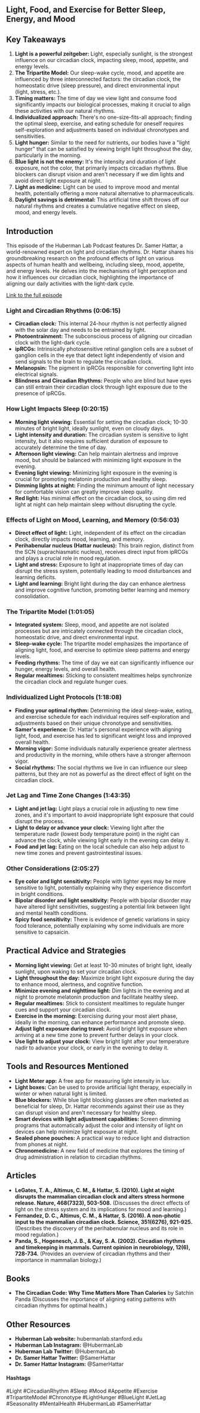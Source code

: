 ## Light, Food, and Exercise for Better Sleep, Energy, and Mood

## Key Takeaways
1. **Light is a powerful zeitgeber:**  Light, especially sunlight, is the strongest influence on our circadian clock, impacting sleep, mood, appetite, and energy levels.
2. **The Tripartite Model:**  Our sleep-wake cycle, mood, and appetite are influenced by three interconnected factors: the circadian clock, the homeostatic drive (sleep pressure), and direct environmental input (light, stress, etc.).
3. **Timing matters:**  The time of day we view light and consume food significantly impacts our biological processes, making it crucial to align these activities with our natural rhythms.
4. **Individualized approach:**  There's no one-size-fits-all approach; finding the optimal sleep, exercise, and eating schedule for oneself requires self-exploration and adjustments based on individual chronotypes and sensitivities.
5. **Light hunger:**  Similar to the need for nutrients, our bodies have a "light hunger" that can be satisfied by viewing bright light throughout the day, particularly in the morning.
6. **Blue light is not the enemy:**  It's the intensity and duration of light exposure, not the color, that primarily impacts circadian rhythms. Blue blockers can disrupt vision and aren't necessary if we dim lights and avoid direct light exposure at night.
7. **Light as medicine:**  Light can be used to improve mood and mental health, potentially offering a more natural alternative to pharmaceuticals.
8. **Daylight savings is detrimental:**  This artificial time shift throws off our natural rhythms and creates a cumulative negative effect on sleep, mood, and energy levels.

## Introduction

This episode of the Huberman Lab Podcast features Dr. Samer Hattar, a world-renowned expert on light and circadian rhythms. Dr. Hattar shares his groundbreaking research on the profound effects of light on various aspects of human health and wellbeing, including sleep, mood, appetite, and energy levels. He delves into the mechanisms of light perception and how it influences our circadian clock, highlighting the importance of aligning our daily activities with the light-dark cycle.

[Link to the full episode](https://www.youtube.com/watch?v=oUu3f0ETMJQ)

### Light and Circadian Rhythms (0:06:15)

- **Circadian clock:** This internal 24-hour rhythm is not perfectly aligned with the solar day and needs to be entrained by light.
- **Photoentrainment:** The subconscious process of aligning our circadian clock with the light-dark cycle. 
- **ipRCGs:** Intrinsically photosensitive retinal ganglion cells are a subset of ganglion cells in the eye that detect light independently of vision and send signals to the brain to regulate the circadian clock. 
- **Melanopsin:** The pigment in ipRCGs responsible for converting light into electrical signals.
- **Blindness and Circadian Rhythms:** People who are blind but have eyes can still entrain their circadian clock through light exposure due to the presence of ipRCGs. 

### How Light Impacts Sleep (0:20:15)

- **Morning light viewing:**  Essential for setting the circadian clock; 10-30 minutes of bright light, ideally sunlight, even on cloudy days.
- **Light intensity and duration:**  The circadian system is sensitive to light intensity, but it also requires sufficient duration of exposure to accurately determine the time of day.
- **Afternoon light viewing:**  Can help maintain alertness and improve mood, but should be balanced with minimizing light exposure in the evening.
- **Evening light viewing:**  Minimizing light exposure in the evening is crucial for promoting melatonin production and healthy sleep.
- **Dimming lights at night:**  Finding the minimum amount of light necessary for comfortable vision can greatly improve sleep quality.
- **Red light:**  Has minimal effect on the circadian clock, so using dim red light at night can help maintain sleep without disrupting the cycle.

### Effects of Light on Mood, Learning, and Memory (0:56:03)

- **Direct effect of light:**  Light, independent of its effect on the circadian clock, directly impacts mood, learning, and memory.
- **Perihabenular nucleus (Hattar nucleus):**  This brain region, distinct from the SCN (suprachiasmatic nucleus), receives direct input from ipRCGs and plays a crucial role in mood regulation.
- **Light and stress:**  Exposure to light at inappropriate times of day can disrupt the stress system, potentially leading to mood disturbances and learning deficits.
- **Light and learning:**  Bright light during the day can enhance alertness and improve cognitive function, promoting better learning and memory consolidation.

### The Tripartite Model (1:01:05)

- **Integrated system:**  Sleep, mood, and appetite are not isolated processes but are intricately connected through the circadian clock, homeostatic drive, and direct environmental input.
- **Sleep-wake cycle:**  The tripartite model emphasizes the importance of aligning light, food, and exercise to optimize sleep patterns and energy levels.
- **Feeding rhythms:**  The time of day we eat can significantly influence our hunger, energy levels, and overall health.
- **Regular mealtimes:**  Sticking to consistent mealtimes helps synchronize the circadian clock and regulate hunger cues.

### Individualized Light Protocols (1:18:08)

- **Finding your optimal rhythm:**  Determining the ideal sleep-wake, eating, and exercise schedule for each individual requires self-exploration and adjustments based on their unique chronotype and sensitivities.
- **Samer's experience:**  Dr. Hattar's personal experience with aligning light, food, and exercise has led to significant weight loss and improved overall health.
- **Morning vigor:**  Some individuals naturally experience greater alertness and productivity in the morning, while others have a stronger afternoon vigor.
- **Social rhythms:**  The social rhythms we live in can influence our sleep patterns, but they are not as powerful as the direct effect of light on the circadian clock.

### Jet Lag and Time Zone Changes (1:43:35)

- **Light and jet lag:**  Light plays a crucial role in adjusting to new time zones, and it's important to avoid inappropriate light exposure that could disrupt the process.
- **Light to delay or advance your clock:**  Viewing light after the temperature nadir (lowest body temperature point) in the night can advance the clock, while viewing light early in the evening can delay it.
- **Food and jet lag:**  Eating on the local schedule can also help adjust to new time zones and prevent gastrointestinal issues.

### Other Considerations (2:05:27)

- **Eye color and light sensitivity:**  People with lighter eyes may be more sensitive to light, potentially explaining why they experience discomfort in bright conditions.
- **Bipolar disorder and light sensitivity:**  People with bipolar disorder may have altered light sensitivities, suggesting a potential link between light and mental health conditions.
- **Spicy food sensitivity:**  There is evidence of genetic variations in spicy food tolerance, potentially explaining why some individuals are more sensitive to capsaicin.

## Practical Advice and Strategies

- **Morning light viewing:**  Get at least 10-30 minutes of bright light, ideally sunlight, upon waking to set your circadian clock.
- **Light throughout the day:**  Maximize bright light exposure during the day to enhance mood, alertness, and cognitive function.
- **Minimize evening and nighttime light:**  Dim lights in the evening and at night to promote melatonin production and facilitate healthy sleep. 
- **Regular mealtimes:**  Stick to consistent mealtimes to regulate hunger cues and support your circadian clock.
- **Exercise in the morning:**  Exercising during your most alert phase, ideally in the morning, can enhance performance and promote sleep.
- **Adjust light exposure during travel:**  Avoid bright light exposure when arriving at a new time zone to prevent further delays in your clock.
- **Use light to adjust your clock:**  View bright light after your temperature nadir to advance your clock, or early in the evening to delay it. 

## Tools and Resources Mentioned

- **Light Meter app:**  A free app for measuring light intensity in lux.
- **Light boxes:**  Can be used to provide artificial light therapy, especially in winter or when natural light is limited.
- **Blue blockers:**  While blue light blocking glasses are often marketed as beneficial for sleep, Dr. Hattar recommends against their use as they can disrupt vision and aren't necessary for healthy sleep.
- **Smart devices with light adjustment capabilities:**  Screen dimming programs that automatically adjust the color and intensity of light on devices can help minimize light exposure at night.
- **Sealed phone pouches:**  A practical way to reduce light and distraction from phones at night.
- **Chronomedicine:**  A new field of medicine that explores the timing of drug administration in relation to circadian rhythms.

## Articles

- **LeGates, T. A., Altimus, C. M., & Hattar, S. (2010). Light at night disrupts the mammalian circadian clock and alters stress hormone release. Nature, 468(7323), 503-508.** (Discusses the direct effects of light on the stress system and its implications for mood and learning.)
- **Fernandez, D. C., Altimus, C. M., & Hattar, S. (2016). A non-photic input to the mammalian circadian clock. Science, 351(6276), 921-925.** (Describes the discovery of the perihabenular nucleus and its role in mood regulation.)
- **Panda, S., Hogenesch, J. B., & Kay, S. A. (2002). Circadian rhythms and timekeeping in mammals. Current opinion in neurobiology, 12(6), 728-734.** (Provides an overview of circadian rhythms and their importance in mammalian biology.)

## Books

- **The Circadian Code: Why Time Matters More Than Calories** by Satchin Panda (Discusses the importance of aligning eating patterns with circadian rhythms for optimal health.)

## Other Resources

- **Huberman Lab website:**  hubermanlab.stanford.edu 
- **Huberman Lab Instagram:**  @HubermanLab 
- **Huberman Lab Twitter:**  @HubermanLab 
- **Dr. Samer Hattar Twitter:**  @SamerHattar 
- **Dr. Samer Hattar Instagram:**  @SamerHattar

#### Hashtags  
#Light #CircadianRhythm #Sleep #Mood #Appetite #Exercise #TripartiteModel #Chronotype #LightHunger #BlueLight #JetLag #Seasonality #MentalHealth #HubermanLab #SamerHattar 

